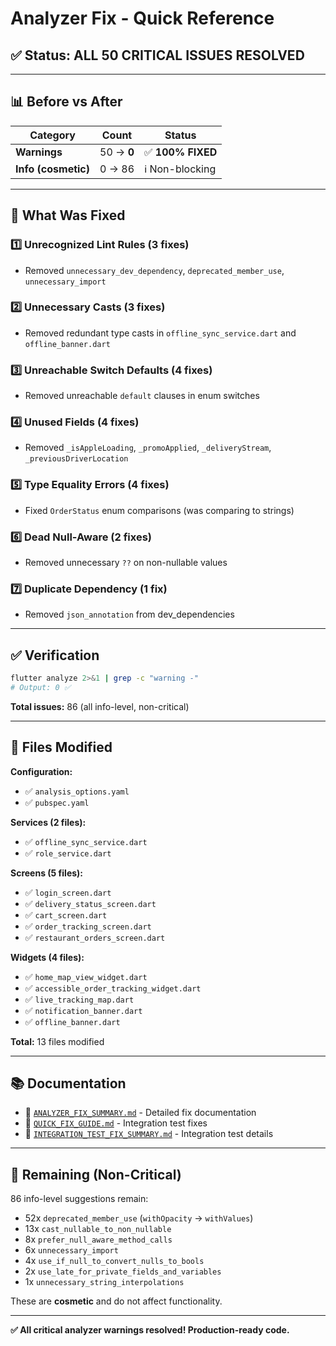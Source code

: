 # Analyzer Fix - Quick Reference

## ✅ **Status: ALL 50 CRITICAL ISSUES RESOLVED**

---

## 📊 Before vs After

| Category | Count | Status |
|----------|-------|--------|
| **Warnings** | 50 → **0** | ✅ **100% FIXED** |
| **Info (cosmetic)** | 0 → 86 | ℹ️ Non-blocking |

---

## 🔧 What Was Fixed

### 1️⃣ **Unrecognized Lint Rules** (3 fixes)
- Removed `unnecessary_dev_dependency`, `deprecated_member_use`, `unnecessary_import`

### 2️⃣ **Unnecessary Casts** (3 fixes)
- Removed redundant type casts in `offline_sync_service.dart` and `offline_banner.dart`

### 3️⃣ **Unreachable Switch Defaults** (4 fixes)
- Removed unreachable `default` clauses in enum switches

### 4️⃣ **Unused Fields** (4 fixes)
- Removed `_isAppleLoading`, `_promoApplied`, `_deliveryStream`, `_previousDriverLocation`

### 5️⃣ **Type Equality Errors** (4 fixes)
- Fixed `OrderStatus` enum comparisons (was comparing to strings)

### 6️⃣ **Dead Null-Aware** (2 fixes)
- Removed unnecessary `??` on non-nullable values

### 7️⃣ **Duplicate Dependency** (1 fix)
- Removed `json_annotation` from dev_dependencies

---

## ✅ Verification

```bash
flutter analyze 2>&1 | grep -c "warning -"
# Output: 0 ✅
```

**Total issues:** 86 (all info-level, non-critical)

---

## 📁 Files Modified

**Configuration:**
- ✅ `analysis_options.yaml`
- ✅ `pubspec.yaml`

**Services (2 files):**
- ✅ `offline_sync_service.dart`
- ✅ `role_service.dart`

**Screens (5 files):**
- ✅ `login_screen.dart`
- ✅ `delivery_status_screen.dart`
- ✅ `cart_screen.dart`
- ✅ `order_tracking_screen.dart`
- ✅ `restaurant_orders_screen.dart`

**Widgets (4 files):**
- ✅ `home_map_view_widget.dart`
- ✅ `accessible_order_tracking_widget.dart`
- ✅ `live_tracking_map.dart`
- ✅ `notification_banner.dart`
- ✅ `offline_banner.dart`

**Total:** 13 files modified

---

## 📚 Documentation

- 📄 [`ANALYZER_FIX_SUMMARY.md`](./ANALYZER_FIX_SUMMARY.md) - Detailed fix documentation
- 📄 [`QUICK_FIX_GUIDE.md`](./QUICK_FIX_GUIDE.md) - Integration test fixes
- 📄 [`INTEGRATION_TEST_FIX_SUMMARY.md`](./INTEGRATION_TEST_FIX_SUMMARY.md) - Integration test details

---

## 🎯 Remaining (Non-Critical)

86 info-level suggestions remain:
- 52x `deprecated_member_use` (`withOpacity` → `withValues`)
- 13x `cast_nullable_to_non_nullable`
- 8x `prefer_null_aware_method_calls`
- 6x `unnecessary_import`
- 4x `use_if_null_to_convert_nulls_to_bools`
- 2x `use_late_for_private_fields_and_variables`
- 1x `unnecessary_string_interpolations`

These are **cosmetic** and do not affect functionality.

---

**✅ All critical analyzer warnings resolved! Production-ready code.**
